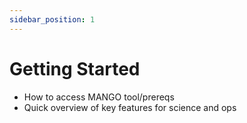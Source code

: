 ```yaml
---
sidebar_position: 1
---
```


# Getting Started

- How to access MANGO tool/prereqs
- Quick overview of key features for science and ops
